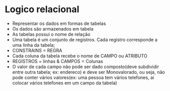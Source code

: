 # Logico relacional
- Representar os dados em formas de tabelas
- Os dados são armazenados em tabela
- As tabelas possui o nome de relação
- Uma tabela é um conjunto de registros. Cada registro corresponde a uma linha da tabela;
- CONSTRAINS = REGRA
- Cada coluna da tabela recebe o nome de CAMPO ou ATRIBUTO
- REGISTROS = linhas & CAMPOS = Colunas
- O valor de cada campo não pode ser dado composto(deve subdividir entre outra tabela; ex: endereco) e deve ser Monovalorado, ou seja, não pode conter vários valores(ex: uma pessoa tem vários telefones, ai colocar vários telefones em um campo da tabela)